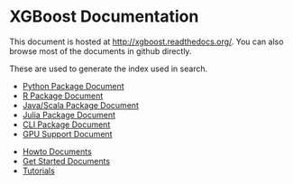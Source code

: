 XGBoost Documentation
=====================
This document is hosted at http://xgboost.readthedocs.org/. You can also browse most of the documents in github directly.


These are used to generate the index used in search.

* [Python Package Document](python/index.md)
* [R Package Document](R-package/index.md)
* [Java/Scala Package Document](jvm/index.md)
* [Julia Package Document](julia/index.md)
* [CLI Package Document](cli/index.md)
* [GPU Support Document](gpu/index.md)
- [Howto Documents](how_to/index.md)
- [Get Started Documents](get_started/index.md)
- [Tutorials](tutorials/index.md)
